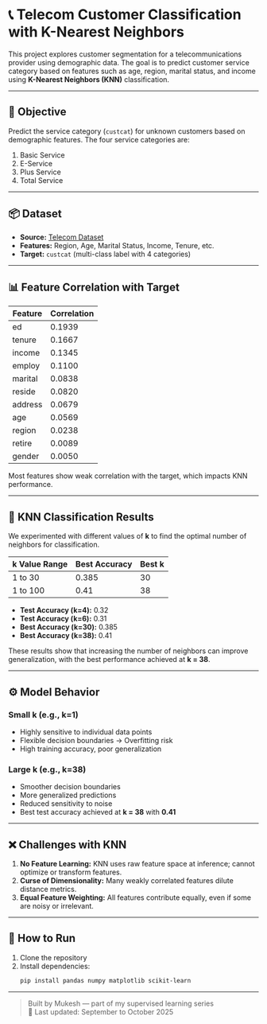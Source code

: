 # 📞 Telecom Customer Classification with K-Nearest Neighbors

This project explores customer segmentation for a telecommunications provider using demographic data. The goal is to predict customer service category based on features such as age, region, marital status, and income using **K-Nearest Neighbors (KNN)** classification.

---
## 🎯 Objective

Predict the service category (`custcat`) for unknown customers based on demographic features. The four service categories are:

1. Basic Service  
2. E-Service  
3. Plus Service  
4. Total Service
---
## 📦 Dataset

- **Source:** [Telecom Dataset](https://cf-courses-data.s3.us.cloud-object-storage.appdomain.cloud/IBMDeveloperSkillsNetwork-ML0101EN-SkillsNetwork/labs/Module%203/data/teleCust1000t.csv)  
- **Features:** Region, Age, Marital Status, Income, Tenure, etc.  
- **Target:** `custcat` (multi-class label with 4 categories)
---
## 📊 Feature Correlation with Target

| Feature   | Correlation |
|-----------|-------------|
| ed        | 0.1939      |
| tenure    | 0.1667      |
| income    | 0.1345      |
| employ    | 0.1100      |
| marital   | 0.0838      |
| reside    | 0.0820      |
| address   | 0.0679      |
| age       | 0.0569      |
| region    | 0.0238      |
| retire    | 0.0089      |
| gender    | 0.0050      |

Most features show weak correlation with the target, which impacts KNN performance.

---
## 🧪 KNN Classification Results

We experimented with different values of **k** to find the optimal number of neighbors for classification.

| k Value Range     | Best Accuracy | Best k |
|-------------------|---------------|--------|
| 1 to 30           | 0.385         | 30     |
| 1 to 100          | 0.41          | 38     |

- **Test Accuracy (k=4):** 0.32  
- **Test Accuracy (k=6):** 0.31  
- **Best Accuracy (k=30):** 0.385  
- **Best Accuracy (k=38):** 0.41  

These results show that increasing the number of neighbors can improve generalization, with the best performance achieved at **k = 38**.

---
## ⚙️ Model Behavior
### Small k (e.g., k=1)
- Highly sensitive to individual data points  
- Flexible decision boundaries → Overfitting risk  
- High training accuracy, poor generalization

### Large k (e.g., k=38)
- Smoother decision boundaries  
- More generalized predictions  
- Reduced sensitivity to noise  
- Best test accuracy achieved at **k = 38** with **0.41**
---
## ❌ Challenges with KNN

1. **No Feature Learning:** KNN uses raw feature space at inference; cannot optimize or transform features.
2. **Curse of Dimensionality:** Many weakly correlated features dilute distance metrics.
3. **Equal Feature Weighting:** All features contribute equally, even if some are noisy or irrelevant.
---
## 🚀 How to Run

1. Clone the repository  
2. Install dependencies:  
   ```bash
   pip install pandas numpy matplotlib scikit-learn
---

> Built by Mukesh — part of my supervised learning series  
> 📅 Last updated: September to October 2025
